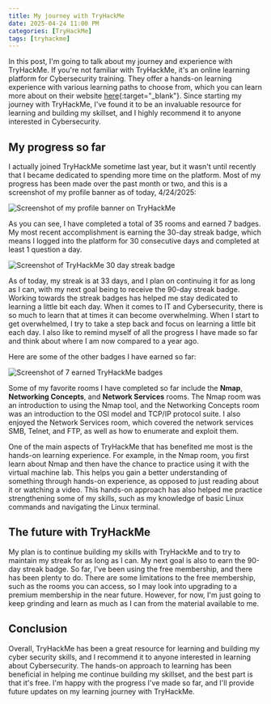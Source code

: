 ```yaml
---
title: My journey with TryHackMe
date: 2025-04-24 11:00 PM
categories: [TryHackMe]
tags: [tryhackme]
---
```


In this post, I'm going to talk about my journey and experience with TryHackMe. If you're not familiar with TryHackMe, it's an online learning platform for Cybersecurity training. They offer a hands-on learning experience with various learning paths to choose from, which you can learn more about on their website [here](https://tryhackme.com/){:target="_blank"}. Since starting my journey with TryHackMe, I've found it to be an invaluable resource for learning and building my skillset, and I highly recommend it to anyone interested in Cybersecurity.

## My progress so far
I actually joined TryHackMe sometime last year, but it wasn't until recently that I became dedicated to spending more time on the platform. Most of my progress has been made over the past month or two, and this is a screenshot of my profile banner as of today, 4/24/2025:

![Screenshot of my profile banner on TryHackMe](https://res.cloudinary.com/do8uy1fxa/image/upload/v1745497765/tryhackme-profile-banner_bj36ss.png)

As you can see, I have completed a total of 35 rooms and earned 7 badges. My most recent accomplishment is earning the 30-day streak badge, which means I logged into the platform for 30 consecutive days and completed at least 1 question a day.

![Screenshot of TryHackMe 30 day streak badge](https://res.cloudinary.com/do8uy1fxa/image/upload/v1745497735/tryhackme-30-day-streak-badge_o2wilx.png)

As of today, my streak is at 33 days, and I plan on continuing it for as long as I can, with my next goal being to receive the 90-day streak badge. Working towards the streak badges has helped me stay dedicated to learning a little bit each day. When it comes to IT and Cybersecurity, there is so much to learn that at times it can become overwhelming. When I start to get overwhelmed, I try to take a step back and focus on learning a little bit each day. I also like to remind myself of all the progress I have made so far and think about where I am now compared to a year ago.

Here are some of the other badges I have earned so far:

![Screenshot of 7 earned TryHackMe badges](https://res.cloudinary.com/do8uy1fxa/image/upload/v1745497750/tryhackme-badges_cbvtrz.png)

Some of my favorite rooms I have completed so far include the **Nmap**, **Networking Concepts**, and **Network Services** rooms. The Nmap room was an introduction to using the Nmap tool, and the Networking Concepts room was an introduction to the OSI model and TCP/IP protocol suite. I also enjoyed the Network Services room, which covered the network services SMB, Telnet, and FTP, as well as how to enumerate and exploit them.

One of the main aspects of TryHackMe that has benefited me most is the hands-on learning experience. For example, in the Nmap room, you first learn about Nmap and then have the chance to practice using it with the virtual machine lab. This helps you gain a better understanding of something through hands-on experience, as opposed to just reading about it or watching a video. This hands-on approach has also helped me practice strengthening some of my skills, such as my knowledge of basic Linux commands and navigating the Linux terminal.

## The future with TryHackMe
My plan is to continue building my skills with TryHackMe and to try to maintain my streak for as long as I can. My next goal is also to earn the 90-day streak badge. So far, I've been using the free membership, and there has been plenty to do. There are some limitations to the free membership, such as the rooms you can access, so I may look into upgrading to a premium membership in the near future. However, for now, I'm just going to keep grinding and learn as much as I can from the material available to me.

## Conclusion
Overall, TryHackMe has been a great resource for learning and building my cyber security skills, and I recommend it to anyone interested in learning about Cybersecurity. The hands-on approach to learning has been beneficial in helping me continue building my skillset, and the best part is that it's free. I'm happy with the progress I've made so far, and I'll provide future updates on my learning journey with TryHackMe.